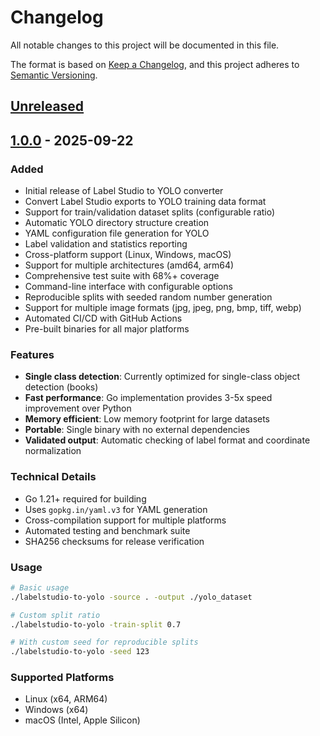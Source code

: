 # Changelog

All notable changes to this project will be documented in this file.

The format is based on [Keep a Changelog](https://keepachangelog.com/en/1.0.0/),
and this project adheres to [Semantic Versioning](https://semver.org/spec/v2.0.0.html).

## [Unreleased]

## [1.0.0] - 2025-09-22

### Added
- Initial release of Label Studio to YOLO converter
- Convert Label Studio exports to YOLO training data format
- Support for train/validation dataset splits (configurable ratio)
- Automatic YOLO directory structure creation
- YAML configuration file generation for YOLO
- Label validation and statistics reporting
- Cross-platform support (Linux, Windows, macOS)
- Support for multiple architectures (amd64, arm64)
- Comprehensive test suite with 68%+ coverage
- Command-line interface with configurable options
- Reproducible splits with seeded random number generation
- Support for multiple image formats (jpg, jpeg, png, bmp, tiff, webp)
- Automated CI/CD with GitHub Actions
- Pre-built binaries for all major platforms

### Features
- **Single class detection**: Currently optimized for single-class object detection (books)
- **Fast performance**: Go implementation provides 3-5x speed improvement over Python
- **Memory efficient**: Low memory footprint for large datasets
- **Portable**: Single binary with no external dependencies
- **Validated output**: Automatic checking of label format and coordinate normalization

### Technical Details
- Go 1.21+ required for building
- Uses `gopkg.in/yaml.v3` for YAML generation
- Cross-compilation support for multiple platforms
- Automated testing and benchmark suite
- SHA256 checksums for release verification

### Usage
```bash
# Basic usage
./labelstudio-to-yolo -source . -output ./yolo_dataset

# Custom split ratio
./labelstudio-to-yolo -train-split 0.7

# With custom seed for reproducible splits
./labelstudio-to-yolo -seed 123
```

### Supported Platforms
- Linux (x64, ARM64)
- Windows (x64)
- macOS (Intel, Apple Silicon)

[Unreleased]: https://github.com/yourusername/labelstudio-to-yolo/compare/v1.0.0...HEAD
[1.0.0]: https://github.com/yourusername/labelstudio-to-yolo/releases/tag/v1.0.0
